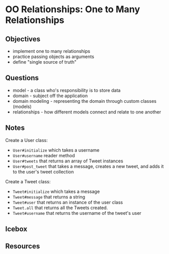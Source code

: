 # OO Relationships: One to Many Relationships

## Objectives

- implement one to many relationships
- practice passing objects as arguments
- define "single source of truth"

## Questions

- model - a class who's responsibility is to store data
- domain - subject off the application
- domain modeling - representing the domain through custom classes (models)
- relationships - how different models connect and relate to one another

## Notes

Create a User class:

- `User#initialize` which takes a username
- `User#username` reader method
- `User#tweets` that returns an array of Tweet instances
- `User#post_tweet` that takes a message, creates a new tweet, and adds it to the user's tweet collection

Create a Tweet class:

- `Tweet#initialize` which takes a message
- `Tweet#message` that returns a string
- `Tweet#user` that returns an instance of the user class
- `Tweet.all` that returns all the Tweets created.
- `Tweet#username` that returns the username of the tweet's user

## Icebox

## Resources